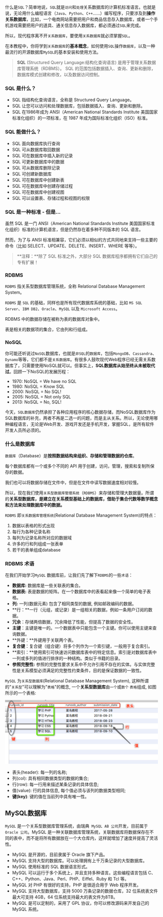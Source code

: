 什么是`SQL`？简单地说，`SQL`就是`访问`和`处理`关系数据库的计算机标准语言。也就是说，无论用什么编程语言（`Java`、`Python`、`C++`……）编写程序，只要涉及到**操作关系数据库**，比如，一个电商网站需要把用户和商品信息存入数据库，或者一个手机游戏需要把用户的道具、通关信息存入数据库，都必须通过`SQL`来完成。

所以，现代程序离不开`关系数据库`，要使用`关系数据库`就必须掌握`SQL`。

在本教程中，你将学到`关系数据库`的**基本概念**，如何使用`SQL`操作`数据库`，以及一种最流行的开源数据库`MySQL`的基本安装和使用方法。



> **SQL** (Structured Query Language:结构化查询语言) 是用于管理关系数据库管理系统（RDBMS）。 SQL 的范围包括数据插入、查询、更新和删除，数据库模式创建和修改，以及数据访问控制。

### SQL 是什么？

- SQL 指结构化查询语言，全称是 Structured Query Language。
- SQL 让您可以访问和处理数据库，包括数据插入、查询、更新和删除。
- SQL 在1986年成为 ANSI（American National Standards Institute 美国国家标准化组织）的一项标准，在 1987 年成为国际标准化组织（ISO）标准。

### SQL 能做什么？

- SQL 面向数据库执行查询
- SQL 可从数据库取回数据
- SQL 可在数据库中插入新的记录
- SQL 可更新数据库中的数据
- SQL 可从数据库删除记录
- SQL 可创建新数据库
- SQL 可在数据库中创建新表
- SQL 可在数据库中创建存储过程
- SQL 可在数据库中创建视图
- SQL 可以设置表、存储过程和视图的权限

### SQL 是一种标准 - 但是...

虽然 SQL 是一门 ANSI（American National Standards Institute 美国国家标准化组织）标准的计算机语言，但是仍然存在着多种不同版本的 SQL 语言。

然而，为了与 ANSI 标准相兼容，它们必须以相似的方式共同地来支持一些主要的命令（比如 SELECT、UPDATE、DELETE、INSERT、WHERE 等等）。

> **注释：**除了 SQL 标准之外，大部分 SQL 数据库程序都拥有它们自己的专有扩展！

### RDBMS

`RDBMS` 指关系型数据库管理系统，全称 Relational Database Management System。

`RDBMS` 是 `SQL` 的基础，同样也是所有现代数据库系统的基础，比如 `MS SQL Server`、`IBM DB2`、`Oracle`、`MySQL` 以及 `Microsoft Access`。

RDBMS 中的数据存储在被称为表的数据库对象中。

表是相关的数据项的集合，它由列和行组成。

### NoSQL

你可能还听说过`NoSQL`数据库，也就是`非SQL`的`数据库`，包括`MongoDB`、`Cassandra`、`Dynamo`等等，它们都不是`关系数据库`。有很多人鼓吹现代Web程序已经无需关系数据库了，只需要使用NoSQL就可以。但事实上，**SQL数据库从始至终从未被取代过**。回顾一下NoSQL的发展历程：

- 1970: NoSQL = We have no SQL
- 1980: NoSQL = Know SQL
- 2000: NoSQL = No SQL!
- 2005: NoSQL = Not only SQL
- 2013: NoSQL = No, SQL!

今天，`SQL数据库`仍然承担了各种应用程序的核心数据存储，而NoSQL数据库作为SQL数据库的补充，两者不再是二选一的问题，而是主从关系。所以，无论使用哪种编程语言，无论是Web开发、游戏开发还是手机开发，掌握SQL，是所有软件开发人员所必须的。



### 什么是数据库

`数据库`（Database）是**按照数据结构来组织、存储和管理数据的仓库**。

每个数据库都有一个或多个不同的 API 用于创建，访问，管理，搜索和复制所保存的数据。

我们也可以将数据存储在文件中，但是在文件中读写数据速度相对较慢。

所以，现在我们使用`关系型数据库管理系统`（`RDBMS`）来存储和管理大数据量。所谓的**关系型数据库，是建立在关系模型基础上的数据库，借助于集合代数等数学概念和方法来处理数据库中的数据。**

`RDBMS` 即`关系数据库管理系统`(Relational Database Management System)的特点：

1. 数据以表格的形式出现
2. 每行为各种记录名称
3. 每列为记录名称所对应的数据域
4. 许多的行和列组成一张表单
5. 若干的表单组成database

### RDBMS 术语

在我们开始学习`MySQL` 数据库前，让我们先了解下`RDBMS`的一些`术语`：

- **数据库:** 数据库是一些关联表的集合。
- **数据表:** 表是数据的矩阵。在一个数据库中的表看起来像一个简单的电子表格。
- **列:** 一列(数据元素) 包含了相同类型的数据, 例如邮政编码的数据。
- **行：**一行（元组，或记录）是一组相关的数据，例如一条用户订阅的数据。
- **冗余**：存储两倍数据，冗余降低了性能，但提高了数据的安全性。
- **主键**：主键是唯一的。一个数据表中只能包含一个主键。你可以使用主键来查询数据。
- **外键：**外键用于关联两个表。
- **复合键**：复合键（组合键）将多个列作为一个索引键，一般用于复合索引。
- **索引：**使用索引可快速访问数据库表中的特定信息。索引是对数据库表中一列或多列的值进行排序的一种结构。类似于书籍的目录。
- **参照完整性:** 参照的完整性要求关系中不允许引用不存在的实体。与实体完整性是关系模型必须满足的完整性约束条件，目的是保证数据的一致性。

`MySQL` 为`关系型数据库`(Relational Database Management System), 这种所谓的"`关系型`"可以理解为"`表格`"的概念, 一个**关系型数据库**由`一个`或`数个` `表格`组成, 如图所示的一个表格:

![image-20230811102150521](1_什么是SQL图片/image-20230811102150521.png)

- 表头(header): 每一列的名称;
- 列(col): 具有相同数据类型的数据的集合;
- 行(row): 每一行用来描述某条记录的具体信息;
- 值(value): 行的具体信息, 每个值必须与该列的数据类型相同;
- **键(key)**: 键的值在当前列中具有唯一性。

## MySQL数据库

`MySQL` 是一个关系型数据库管理系统，由瑞典` MySQL AB 公司`开发，目前属于 `Oracle 公司`。MySQL 是一种关联数据库管理系统，关联数据库将数据保存在不同的表中，而不是将所有数据放在一个大仓库内，这样就增加了速度并提高了灵活性。

- MySQL 是开源的，目前隶属于 Oracle 旗下产品。
- MySQL 支持大型的数据库。可以处理拥有上千万条记录的大型数据库。
- MySQL 使用标准的 SQL 数据语言形式。
- MySQL 可以运行于多个系统上，并且支持多种语言。这些编程语言包括 C、C++、Python、Java、Perl、PHP、Eiffel、Ruby 和 Tcl 等。
- MySQL 对 PHP 有很好的支持，PHP 是很适合用于 Web 程序开发。
- MySQL 支持大型数据库，支持 5000 万条记录的数据仓库，32 位系统表文件最大可支持 4GB，64 位系统支持最大的表文件为8TB。
- MySQL 是可以定制的，采用了 GPL 协议，你可以修改源码来开发自己的 MySQL 系统。
